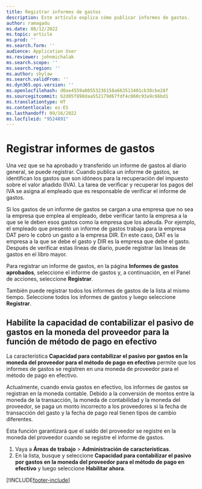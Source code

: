 ```yaml
---
title: Registrar informes de gastos
description: Este artículo explica cómo publicar informes de gastos.
author: ramagadu
ms.date: 08/12/2022
ms.topic: article
ms.prod: ''
ms.search.form: ''
audience: Application User
ms.reviewer: johnmichalak
ms.search.scope: ''
ms.search.region: ''
ms.author: shylaw
ms.search.validFrom: ''
ms.dyn365.ops.version: ''
ms.openlocfilehash: d0ae4559a08553236158a663513401cb38cbe28f
ms.sourcegitcommit: b2d05f898daa552179d67fdf4c060c93a9c66bd1
ms.translationtype: HT
ms.contentlocale: es-ES
ms.lasthandoff: 09/16/2022
ms.locfileid: "9524891"
---
```

# <a name="post-expense-reports"></a>Registrar informes de gastos

Una vez que se ha aprobado y transferido un informe de gastos al diario general, se puede registrar. Cuando publica un informe de gastos, se identifican los gastos que son idóneos para la recuperación del impuesto sobre el valor añadido (IVA). La tarea de verificar y recuperar los pagos del IVA se asigna al empleado que es responsable de verificar el informe de gastos.

Si los gastos de un informe de gastos se cargan a una empresa que no sea la empresa que emplea al empleado, debe verificar tanto la empresa a la que se le deben esos gastos como la empresa que los adeuda. Por ejemplo, el empleado que presentó un informe de gastos trabaja para la empresa DAT pero le cobró un gasto a la empresa DIR. En este caso, DAT es la empresa a la que se debe el gasto y DIR es la empresa que debe el gasto. Después de verificar estas líneas de diario, puede registrar las líneas de gastos en el libro mayor.

Para registrar un informe de gastos, en la página **Informes de gastos aprobados**, seleccione el informe de gastos y, a continuación, en el Panel de acciones, seleccione **Registrar**.

También puede registrar todos los informes de gastos de la lista al mismo tiempo. Seleccione todos los informes de gastos y luego seleccione **Registrar**.

## <a name="enable-the-ability-to-post-expense-liability-in-vendor-currency-for-cash-payment-method-feature"></a>Habilite la capacidad de contabilizar el pasivo de gastos en la moneda del proveedor para la función de método de pago en efectivo

La característica **Capacidad para contabilizar el pasivo por gastos en la moneda del proveedor para el método de pago en efectivo** permite que los informes de gastos se registren en una moneda de proveedor para el método de pago en efectivo.

Actualmente, cuando envía gastos en efectivo, los informes de gastos se registran en la moneda contable. Debido a la conversión de montos entre la moneda de la transacción, la moneda de contabilidad y la moneda del proveedor, se paga un monto incorrecto a los proveedores si la fecha de transacción del gasto y la fecha de pago real tienen tipos de cambio diferentes.

Esta función garantizará que el saldo del proveedor se registre en la moneda del proveedor cuando se registre el informe de gastos.

1. Vaya a **Áreas de trabajo** \> **Administración de características**.
2. En la lista, busque y seleccione **Capacidad para contabilizar el pasivo por gastos en la moneda del proveedor para el método de pago en efectivo** y luego seleccione **Habilitar ahora**.

[!INCLUDE[footer-include](../includes/footer-banner.md)]
